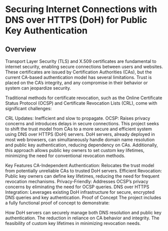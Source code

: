 # Securing Internet Connections with DNS over HTTPS (DoH) for Public Key Authentication

## Overview
Transport Layer Security (TLS) and X.509 certificates are fundamental to internet security, enabling secure connections between users and websites. These certificates are issued by Certification Authorities (CAs), but the current CA-based authentication model has several limitations. Trust is placed on the CA’s integrity, and any compromise in their behavior or system can jeopardize security.

Traditional methods for certificate revocation, such as the Online Certificate Status Protocol (OCSP) and Certificate Revocation Lists (CRL), come with significant challenges:

CRL Updates: Inefficient and slow to propagate.
OCSP: Raises privacy concerns and introduces delays in secure connections.
This project seeks to shift the trust model from CAs to a more secure and efficient system using DNS over HTTPS (DoH) servers. DoH servers, already deployed in most web browsers, can simultaneously handle domain name resolution and public key authentication, reducing dependency on CAs. Additionally, this approach allows public key owners to set custom key lifetimes, minimizing the need for conventional revocation methods.

Key Features
CA-Independent Authentication: Relocates the trust model from potentially unreliable CAs to trusted DoH servers.
Efficient Revocation: Public key owners can define key lifetimes, reducing the need for frequent revocation mechanisms.
Privacy-Friendly: Addresses OCSP’s privacy concerns by eliminating the need for OCSP queries.
DNS over HTTPS Integration: Leverages existing DoH infrastructure for secure, encrypted DNS queries and key authentication.
Proof of Concept
The project includes a fully functional proof of concept to demonstrate:

How DoH servers can securely manage both DNS resolution and public key authentication.
The reduction in reliance on CA behavior and integrity.
The feasibility of custom key lifetimes in minimizing revocation needs.
